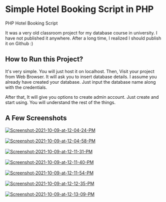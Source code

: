 # Simple Hotel Booking Script in PHP
PHP Hotel Booking Script

It was a very old classroom project for my database course in university. I have not published it anywhere. After a long time, I realized I should publish it on Github :)

<h2>How to Run this Project?</h2>
 It's very simple. You will just host it on localhost. Then, Visit your project from Web Browser. It will ask you to insert database details. I assume you already have created your database. Just input the database name along with the credentials.
 
 After that, It will give you options to create admin account. Just create and start using. You will understand the rest of the things.
 ## A Few Screenshots
 <a href="https://postimg.cc/q6MxvBRn" target="_blank"><img src="https://i.postimg.cc/cCf9TrGD/Screenshot-2021-10-09-at-12-04-24-PM.png" alt="Screenshot-2021-10-09-at-12-04-24-PM"/></a><br/><br/>
<a href="https://postimg.cc/4nJ55P5d" target="_blank"><img src="https://i.postimg.cc/59zRfkQw/Screenshot-2021-10-09-at-12-04-58-PM.png" alt="Screenshot-2021-10-09-at-12-04-58-PM"/></a><br/><br/>
<a href="https://postimg.cc/gx6qJTYM" target="_blank"><img src="https://i.postimg.cc/DwxCx9RK/Screenshot-2021-10-09-at-12-11-31-PM.png" alt="Screenshot-2021-10-09-at-12-11-31-PM"/></a><br/><br/>
<a href="https://postimg.cc/RqXTbtsT" target="_blank"><img src="https://i.postimg.cc/m2G6kN7K/Screenshot-2021-10-09-at-12-11-40-PM.png" alt="Screenshot-2021-10-09-at-12-11-40-PM"/></a><br/><br/>
<a href="https://postimg.cc/YhPztHwG" target="_blank"><img src="https://i.postimg.cc/mgLXNLXw/Screenshot-2021-10-09-at-12-11-54-PM.png" alt="Screenshot-2021-10-09-at-12-11-54-PM"/></a><br/><br/>
<a href="https://postimg.cc/hJW871vK" target="_blank"><img src="https://i.postimg.cc/fbk8pHhS/Screenshot-2021-10-09-at-12-12-35-PM.png" alt="Screenshot-2021-10-09-at-12-12-35-PM"/></a><br/><br/>
<a href="https://postimg.cc/PPJMGq0n" target="_blank"><img src="https://i.postimg.cc/fTjq9tKy/Screenshot-2021-10-09-at-12-13-09-PM.png" alt="Screenshot-2021-10-09-at-12-13-09-PM"/></a><br/><br/>

